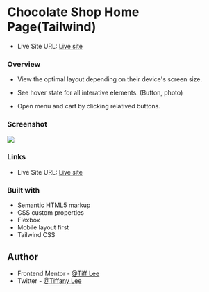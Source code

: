# Chocolate Shop Home Page(Tailwind)

- Live Site URL: [Live site](https://your-live-site-url.com)

### Overview

- View the optimal layout depending on their device's screen size.

- See hover state for all interative elements. (Button, photo)

- Open menu and cart by clicking relatived buttons.

### Screenshot

![](./src/image/screenshot.png)

### Links

- Live Site URL: [Live site](https://your-live-site-url.com)

### Built with

- Semantic HTML5 markup
- CSS custom properties
- Flexbox
- Mobile layout first
- Tailwind CSS

## Author

- Frontend Mentor - [@Tiff Lee](https://www.frontendmentor.io/profile/tifflee7784)
- Twitter - [@Tiffany Lee](https://twitter.com/CodeTiffanyL)
